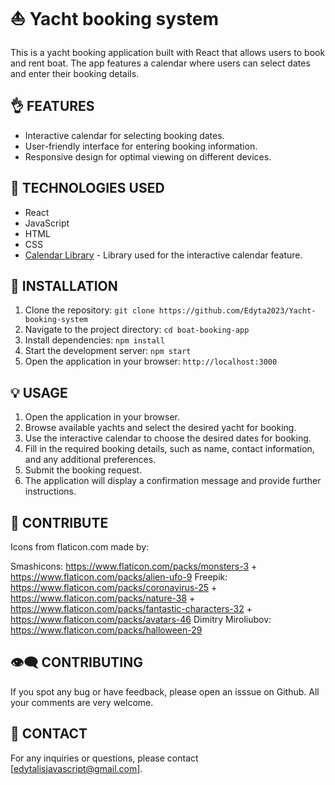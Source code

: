# ⛵ **Yacht booking system**
This is a yacht booking application built with React that allows users to book and rent boat. 
The app features a calendar where users can select dates and enter their booking details.

## 👌 FEATURES
- Interactive calendar for selecting booking dates.
- User-friendly interface for entering booking information.
- Responsive design for optimal viewing on different devices.

## 📓 TECHNOLOGIES USED
- React
- JavaScript
- HTML
- CSS
- [Calendar Library](https://www.npmjs.com/package/react-calendar) - Library used for the interactive calendar feature.

## 🔧 INSTALLATION

1. Clone the repository: `git clone https://github.com/Edyta2023/Yacht-booking-system`
2. Navigate to the project directory: `cd boat-booking-app`
3. Install dependencies: `npm install`
4. Start the development server: `npm start`
5. Open the application in your browser: `http://localhost:3000`

## 💡 USAGE

1. Open the application in your browser.
2. Browse available yachts and select the desired yacht for booking.
3. Use the interactive calendar to choose the desired dates for booking.
4. Fill in the required booking details, such as name, contact information, and any additional preferences.
5. Submit the booking request.
6. The application will display a confirmation message and provide further instructions.

## 👏 CONTRIBUTE
Icons from flaticon.com made by:

Smashicons: https://www.flaticon.com/packs/monsters-3 + https://www.flaticon.com/packs/alien-ufo-9 Freepik: https://www.flaticon.com/packs/coronavirus-25 + https://www.flaticon.com/packs/nature-38 + https://www.flaticon.com/packs/fantastic-characters-32 + https://www.flaticon.com/packs/avatars-46 Dimitry Miroliubov: https://www.flaticon.com/packs/halloween-29

## 👁‍🗨 CONTRIBUTING

If you spot any bug or have feedback, please open an isssue on Github. All your comments are very welcome.

## 📩 CONTACT

For any inquiries or questions, please contact [edytalisjavascript@gmail.com].
